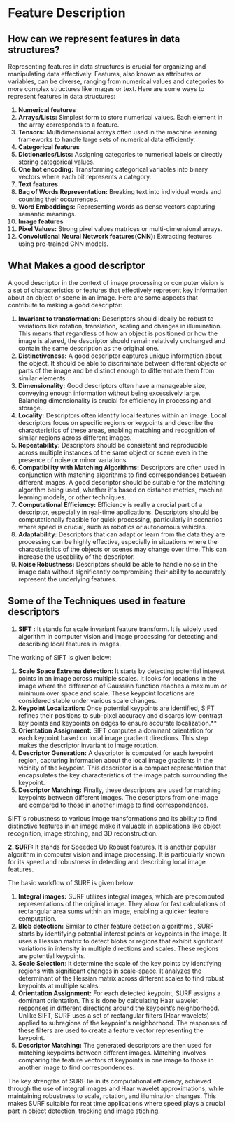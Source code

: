 ﻿# **Feature Description**

## **How can we represent features in data structures?**

Representing features in data structures is crucial for organizing and manipulating data effectively. Features, also known as attributes or variables, can be diverse, ranging from numerical values and categories to more complex structures like images or text. Here are some ways to represent features in data structures:

1. **Numerical features**
1. **Arrays/Lists:** Simplest form to store numerical values. Each element in the array corresponds to a feature.
1. **Tensors:** Multidimensional arrays often used in the machine learning frameworks to handle large sets of numerical data efficiently.
1. **Categorical features**
1. **Dictionaries/Lists:** Assigning categories to numerical labels or directly storing categorical values.
1. **One hot encoding:** Transforming categorical variables into binary vectors where each bit represents a category.
1. **Text features**
1. **Bag of Words Representation:** Breaking text into individual words and counting their occurrences.
1. **Word Embeddings:** Representing words as dense vectors capturing semantic meanings.
1. **Image features**
1. **Pixel Values:** Strong pixel values matrices or multi-dimensional arrays.
1. **Convolutional Neural Network features(CNN):** Extracting features using pre-trained CNN models.


## **What Makes a good descriptor**

A good descriptor in the context of image processing or computer vision is a set of characteristics or features that effectively represent key information about an object or scene in an image. Here are some aspects that contribute to making a good descriptor:

1. **Invariant to transformation:** Descriptors should ideally be robust to variations like rotation, translation, scaling and changes in illumination. This means that regardless of how an object is positioned or how the image is altered, the descriptor should remain relatively unchanged and contain the same description as the original one.
2. **Distinctiveness:** A good descriptor captures unique information about the object. It should be able to discriminate between different objects or parts of the image and be distinct enough to differentiate them from similar elements.
3. **Dimensionality:**  Good descriptors often have a manageable size, conveying enough information without being excessively large. Balancing dimensionality is crucial for efficiency in processing and storage. 
1. **Locality:** Descriptors often identify local features within an image. Local descriptors focus on specific regions or keypoints and describe the characteristics of these areas, enabling matching and recognition of similar regions across different images.
1. **Repeatability:** Descriptors should be consistent and reproducible across multiple instances of the same object or scene even in the presence of noise or minor variations.
1. **Compatibility with Matching Algorithms:**  Descriptors are often used in conjunction with matching algorithms to find correspondences between different images. A good descriptor should be suitable for the matching algorithm being used, whether it's based on distance metrics, machine learning models, or other techniques.
1. **Computational Efficiency:** Efficiency is really a crucial part of a descriptor, especially in real-time applications. Descriptors should be computationally feasible for quick processing, particularly in scenarios where speed is crucial, such as robotics or autonomous vehicles.
1. **Adaptability:** Descriptors that can adapt or learn from the data they are processing can be highly effective, especially in situations where the characteristics of the objects or scenes may change over time. This can increase the useability of the descriptor.
1. **Noise Robustness:** Descriptors should be able to handle noise in the image data without significantly compromising their ability to accurately represent the underlying features.

## **Some of the Techniques used in feature descriptors**

1. **SIFT :**  It stands for scale invariant feature transform. It is widely used algorithm in computer vision and image processing for detecting and describing local features in images.

The working of SIFT is given below:
1. **Scale Space Extrema detection:** It starts by detecting potential interest points in an image across multiple scales. It looks for locations in the image where the difference of Gaussian function reaches a maximum or minimum over space and scale. These keypoint locations are considered stable under various scale changes.
1. **Keypoint Localization:** Once potential keypoints are identified, SIFT refines their positions to sub-pixel accuracy and discards low-contrast key points and keypoints on edges to ensure accurate localization.** 
1. **Orientation Assignment:** SIFT computes a dominant orientation for each keypoint based on local image gradient directions. This step makes the descriptor invariant to image rotation.
1. **Descriptor Generation:** A descriptor is computed for each keypoint region, capturing information about the local image gradients in the vicinity of the keypoint. This descriptor is a compact representation that encapsulates the key characteristics of the image patch surrounding the keypoint.
1. **Descriptor Matching:** Finally, these descriptors are used for matching keypoints between different images. The descriptors from one image are compared to those in another image to find correspondences.

SIFT's robustness to various image transformations and its ability to find distinctive features in an image make it valuable in applications like object recognition, image stitching, and 3D reconstruction.

**2. SURF:** It stands for Speeded Up Robust features. It is another popular algorithm in computer vision and image processing. It is particularly known for its speed and robustness in detecting and describing local image features.

The basic workflow of SURF is given below:

1. **Integral images:** SURF utilizes integral images, which are precomputed representations of the original image. They allow for fast calculations of rectangular area sums within an image, enabling a quicker feature computation.
1. **Blob detection:** Similar to other feature detection algorithms , SURF starts by identifying potential interest points or keypoints in the image. It uses a Hessian matrix to detect blobs or regions that exhibit significant variations in intensity in multiple directions and scales. These regions are potential keypoints.
1. **Scale Selection**: It determine the scale of the key points by identifying regions with significant changes in scale-space. It analyzes the determinant of the Hessian matrix across different scales to find robust keypoints at multiple scales.
1. **Orientation Assignment:** For each detected keypoint, SURF assigns a dominant orientation. This is done by calculating Haar wavelet responses in different directions around the keypoint’s neighborhood. Unlike SIFT, SURF uses a set of rectangular filters (Haar wavelets) applied to subregions of the keypoint's neighborhood. The responses of these filters are used to create a feature vector representing the keypoint.
1. **Descriptor Matching:** The generated descriptors are then used for matching keypoints between different images. Matching involves comparing the feature vectors of keypoints in one image to those in another image to find correspondences.

The key strengths of SURF lie in its computational efficiency, achieved through the use of integral images and Haar wavelet approximations, while maintaining robustness to scale, rotation, and illumination changes. This makes SURF suitable for reat time applications where speed plays a crucial part in object detection, tracking and image stiching.
